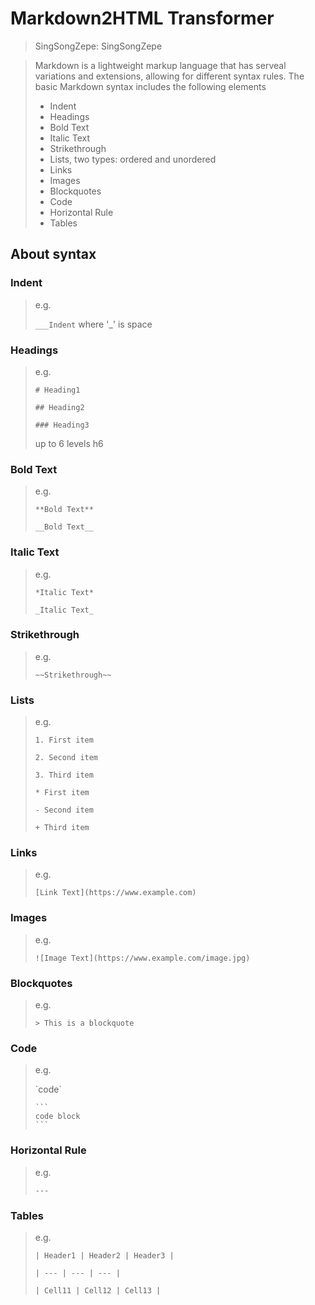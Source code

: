 
# Markdown2HTML Transformer

> SingSongZepe: SingSongZepe

> Markdown is a lightweight markup language that has serveal variations
> and extensions, allowing for different syntax rules. The basic Markdown
> syntax includes the following elements
> - Indent
> - Headings
> - Bold Text
> - Italic Text
> - Strikethrough
> - Lists, two types: ordered and unordered
> - Links
> - Images
> - Blockquotes
> - Code
> - Horizontal Rule
> - Tables

## About syntax


### Indent
> e.g.
> 
> `___Indent`
> where '_' is space

### Headings

> e.g.
> 
> `# Heading1`
> 
> `## Heading2`
> 
> `### Heading3`
> 
>up to 6 levels h6

### Bold Text

> e.g.
> 
> `**Bold Text**`
> 
> `__Bold Text__`


### Italic Text

> e.g.
> 
> `*Italic Text*`
> 
> `_Italic Text_`


### Strikethrough

> e.g.
> 
> `~~Strikethrough~~`

### Lists

> e.g.
> 
> `1. First item`
> 
> `2. Second item`
> 
> `3. Third item`
> 
> `* First item`
> 
> `- Second item`
> 
> `+ Third item`

### Links

> e.g.
> 
> `[Link Text](https://www.example.com)`

### Images

> e.g.
> 
> `![Image Text](https://www.example.com/image.jpg)`

### Blockquotes

> e.g.
> 
> `> This is a blockquote`

### Code

> e.g.
> 
> \`code\`
> 
> ````
> ```
> code block
> ```
> ````

### Horizontal Rule

> e.g.
> 
> `---`

### Tables

> e.g.
> 
> `| Header1 | Header2 | Header3 |`
> 
> `| --- | --- | --- |`
> 
> `| Cell11 | Cell12 | Cell13 |`

